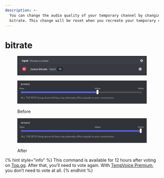 ```yaml
---
description: >-
  You can change the audio quality of your temporary channel by changing the
  bitrate. This change will be reset when you recreate your temporary channel.
---
```


# bitrate

<figure><img src="../../.gitbook/assets/image (35).png" alt=""><figcaption></figcaption></figure>

<figure><img src="../../.gitbook/assets/image (27) (1) (1).png" alt=""><figcaption><p>Before</p></figcaption></figure>

<figure><img src="../../.gitbook/assets/image (28) (1) (1).png" alt=""><figcaption><p>After</p></figcaption></figure>

{% hint style="info" %}
This command is available for 12 hours after voting on [Top.gg](https://top.gg/bot/762217899355013120/vote). After that, you’ll need to vote again. With [TempVoice Premium](https://tempvoice.xyz/premium), you don’t need to vote at all.
{% endhint %}
